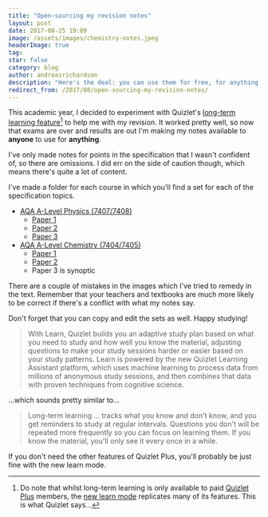 ```yaml
---
title: "Open-sourcing my revision notes"
layout: post
date: 2017-08-25 19:09
image: /assets/images/chemistry-notes.jpeg
headerImage: true
tag: 
star: false
category: blog
author: andreasrichardson
description: "Here's the deal: you can use them for free, for anything."
redirect_from: /2017/08/open-sourcing-my-revision-notes/
---
```


This academic year, I decided to experiment with Quizlet's [long-term learning feature](https://quizlet.com/en-gb/help/2444098/long-term-learning)[^1] to help me with my revision. It worked pretty well, so now that exams are over and results are out I'm making my notes available to **anyone** to use for **anything**.

I've only made notes for points in the specification that I wasn't confident of, so there are omissions. I did err on the side of caution though, which means there's quite a lot of content.

I've made a folder for each course in which you'll find a set for each of the specification topics.

* [AQA A-Level Physics (7407/7408)](https://quizlet.com/andreas_r99/folders/aqa-a-level-physics)
  * [Paper 1](https://quizlet.com/andreas_r99/folders/physics-paper-1)
  * [Paper 2](https://quizlet.com/andreas_r99/folders/physics-paper-2)
  * [Paper 3](https://quizlet.com/andreas_r99/folders/physics-paper-3)
* [AQA A-Level Chemistry (7404/7405)](https://quizlet.com/andreas_r99/folders/aqa-a-level-chemistry)
  * [Paper 1](https://quizlet.com/andreas_r99/folders/chemistry-paper-1)
  * [Paper 2](https://quizlet.com/andreas_r99/folders/chemistry-paper-2)
  * Paper 3 is synoptic

There are a couple of mistakes in the images which I've tried to remedy in the text. Remember that your teachers and textbooks are much more likely to be correct if there's a conflict with what my notes say.

Don't forget that you can copy and edit the sets as well. Happy studying!

[^1]: Do note that whilst long-term learning is only available to paid [Quizlet Plus](https://quizlet.com/upgrade) members, the [new learn mode](https://quizlet.com/en-gb/help/2762234/studying-with-learn) replicates many of its features. This is what Quizlet says...

  > With Learn, Quizlet builds you an adaptive study plan based on what you need to study and how well you know the material, adjusting questions to make your study sessions harder or easier based on your study patterns. Learn is powered by the new Quizlet Learning Assistant platform, which uses machine learning to process data from millions of anonymous study sessions, and then combines that data with proven techniques from cognitive science.

  ...which sounds pretty similar to...

  > Long-term learning ... tracks what you know and don't know, and you get reminders to study at regular intervals. Questions you don't will be repeated more frequently so you can focus on learning them. If you know the material, you'll only see it every once in a while.

  If you don't need the other features of Quizlet Plus, you'll probably be just fine with the new learn mode.